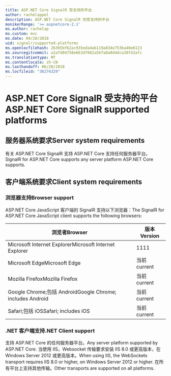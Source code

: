 ```yaml
---
title: ASP.NET Core SignalR 受支持的平台
author: rachelappel
description: ASP.NET Core SignalR 的受支持的平台
monikerRange: '>= aspnetcore-2.1'
ms.author: rachelap
ms.custom: mvc
ms.date: 04/20/2018
uid: signalr/supported-platforms
ms.openlocfilehash: 26365bf62ac935eda4ab119a834e753ba40e6123
ms.sourcegitcommit: a1afd04758e663d7062a5bfa8a0d4dca38f42afc
ms.translationtype: MT
ms.contentlocale: zh-CN
ms.lasthandoff: 06/20/2018
ms.locfileid: "36274329"
---
```

# <a name="aspnet-core-signalr-supported-platforms"></a><span data-ttu-id="ad9bf-103">ASP.NET Core SignalR 受支持的平台</span><span class="sxs-lookup"><span data-stu-id="ad9bf-103">ASP.NET Core SignalR supported platforms</span></span>

## <a name="server-system-requirements"></a><span data-ttu-id="ad9bf-104">服务器系统要求</span><span class="sxs-lookup"><span data-stu-id="ad9bf-104">Server system requirements</span></span>

<span data-ttu-id="ad9bf-105">有关 ASP.NET Core SignalR 支持 ASP.NET Core 支持任何服务器平台。</span><span class="sxs-lookup"><span data-stu-id="ad9bf-105">SignalR for ASP.NET Core supports any server platform ASP.NET Core supports.</span></span>

## <a name="client-system-requirements"></a><span data-ttu-id="ad9bf-106">客户端系统要求</span><span class="sxs-lookup"><span data-stu-id="ad9bf-106">Client system requirements</span></span>

### <a name="browser-support"></a><span data-ttu-id="ad9bf-107">浏览器支持</span><span class="sxs-lookup"><span data-stu-id="ad9bf-107">Browser support</span></span>

<span data-ttu-id="ad9bf-108">ASP.NET Core JavaScript 客户端的 SignalR 支持以下浏览器：</span><span class="sxs-lookup"><span data-stu-id="ad9bf-108">The SignalR for ASP.NET Core JavaScript client supports the following browsers:</span></span>

| <span data-ttu-id="ad9bf-109">浏览者</span><span class="sxs-lookup"><span data-stu-id="ad9bf-109">Browser</span></span> | <span data-ttu-id="ad9bf-110">版本</span><span class="sxs-lookup"><span data-stu-id="ad9bf-110">Version</span></span> |
| ------- | ------- |
| <span data-ttu-id="ad9bf-111">Microsoft Internet Explorer</span><span class="sxs-lookup"><span data-stu-id="ad9bf-111">Microsoft Internet Explorer</span></span> | <span data-ttu-id="ad9bf-112">11</span><span class="sxs-lookup"><span data-stu-id="ad9bf-112">11</span></span> |
| <span data-ttu-id="ad9bf-113">Microsoft Edge</span><span class="sxs-lookup"><span data-stu-id="ad9bf-113">Microsoft Edge</span></span> | <span data-ttu-id="ad9bf-114">当前</span><span class="sxs-lookup"><span data-stu-id="ad9bf-114">current</span></span> |
| <span data-ttu-id="ad9bf-115">Mozilla Firefox</span><span class="sxs-lookup"><span data-stu-id="ad9bf-115">Mozilla Firefox</span></span> | <span data-ttu-id="ad9bf-116">当前</span><span class="sxs-lookup"><span data-stu-id="ad9bf-116">current</span></span> |
| <span data-ttu-id="ad9bf-117">Google Chrome;包括 Android</span><span class="sxs-lookup"><span data-stu-id="ad9bf-117">Google Chrome; includes Android</span></span> | <span data-ttu-id="ad9bf-118">当前</span><span class="sxs-lookup"><span data-stu-id="ad9bf-118">current</span></span> |
| <span data-ttu-id="ad9bf-119">Safari;包括 iOS</span><span class="sxs-lookup"><span data-stu-id="ad9bf-119">Safari; includes iOS</span></span> | <span data-ttu-id="ad9bf-120">当前</span><span class="sxs-lookup"><span data-stu-id="ad9bf-120">current</span></span> |
 
### <a name="net-client-support"></a><span data-ttu-id="ad9bf-121">.NET 客户端支持</span><span class="sxs-lookup"><span data-stu-id="ad9bf-121">.NET Client support</span></span>

<span data-ttu-id="ad9bf-122">支持 ASP.NET Core 的任何服务器平台。</span><span class="sxs-lookup"><span data-stu-id="ad9bf-122">Any server platform supported by ASP.NET Core.</span></span> <span data-ttu-id="ad9bf-123">当使用 IIS，Websocket 传输要求安装 IIS 8.0 或更高版本，在 Windows Server 2012 或更高版本。</span><span class="sxs-lookup"><span data-stu-id="ad9bf-123">When using IIS, the WebSockets transport requires IIS 8.0 or higher, on Windows Server 2012 or higher.</span></span> <span data-ttu-id="ad9bf-124">在所有平台上支持其他传输。</span><span class="sxs-lookup"><span data-stu-id="ad9bf-124">Other transports are supported on all platforms.</span></span>